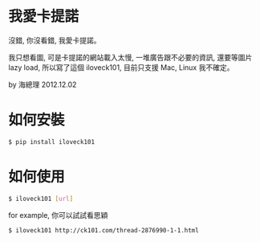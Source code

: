 我愛卡提諾
==========

沒錯, 你沒看錯, 我愛卡提諾。

我只想看圖, 可是卡提諾的網站載入太慢, 一堆廣告跟不必要的資訊, 還要等圖片 lazy load, 所以寫了這個 iloveck101, 目前只支援 Mac, Linux 我不確定。

by 海總理 2012.12.02



如何安裝
==========

```bash
$ pip install iloveck101
```


如何使用
===========

```bash
$ iloveck101 [url]

```

for example, 你可以試試看思穎

```bash
$ iloveck101 http://ck101.com/thread-2876990-1-1.html
```
